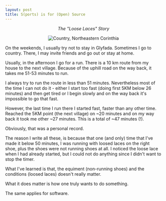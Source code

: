```yaml
---
layout: post
title: S(ports) is for (Open) Source
---
```


<p style="text-align: center;"><em>The &quot;Loose Laces&quot; Story</em></p>
<p style="text-align: center;"><img src="http://farm9.staticflickr.com/8183/8398548564_325c904f66_o.png" title="Country, Northeastern Corinthia" alt="Country, Northeastern Corinthia"/></p>
<p>On the weekends, I usually try not to stay in Glyfada. Sometimes I go to country. There, I may invite friends and go out or stay at home.</p>
<p>Usually, in the afternoon I go for a run.&#0160;Τhere is a 10 km route from my house to the next village. Because of the uphill road on the way back, it takes me 51-53 minutes to run.</p>
<p>I always try to run the route in less than 51 minutes. Nevertheless most of the time I can not do it - either&#0160;I start too fast (doing first 5KM below 26 minutes) and then get tired or I begin slowly and on the way back it&#39;s impossible to go that fast.</p>
<p>However, the last time I run there&#0160;I started fast, faster than any other time. Reached the 5KM point (the next village) on ~20 minutes and on my way back it took me other ~27 minutes. This is a total of ~47 minutes (!).</p>
<p>Obviously, that was a personal record.</p>
<p>The reason I write all these, is because that one (and only) time that I&#39;ve made it below 50 minutes,&#0160;I was running with loosed laces on the right shoe, plus the shoes were not running shoes at all. I noticed the loose lace when I had already started, but I could not do anything since I didn&#39;t want to stop the timer.</p>
<p>What I&#39;ve learned is that, the equiment (non-running shoes) and the conditions (loosed laces) doesn&#39;t really matter.</p>
<p>What it does matter&#0160;is how one truly wants to do something.</p>
<p>Τhe same applies for software.</p>


